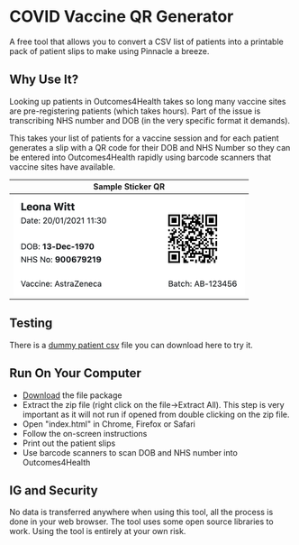 
# COVID Vaccine QR Generator
A free tool that allows you to convert a CSV list of patients into a printable pack of patient slips to make using Pinnacle a breeze.

## Why Use It?
Looking up patients in Outcomes4Health takes so long many vaccine sites are pre-registering patients (which takes hours). Part of the issue is transcribing NHS number and DOB (in the very specific format it demands).

This takes your list of patients for a vaccine session and for each patient generates a slip with a QR code for their DOB and NHS Number so they can be entered into Outcomes4Health rapidly using barcode scanners that vaccine sites have available. 

| Sample Sticker QR |
| ------------- |
| ![](img/demo_sticker_v2.png?raw=true)  |

##  Testing
There is a [dummy patient csv](docs/dummy-patient-list.csv) file you can download here to try it.

## Run On Your Computer

 - [Download](COVIDVaccinePatientSlips_v1.4.0.zip) the file package
 - Extract the zip file (right click on the file->Extract All). This step is very important as it will not run if opened from double clicking on the zip file.
 - Open "index.html" in Chrome, Firefox or Safari 
 - Follow the on-screen instructions
 - Print out the patient slips
 - Use barcode scanners to scan DOB and NHS number into Outcomes4Health

## IG and Security
No data is transferred anywhere when using this tool, all the process is done in your web browser. The tool uses some open source libraries to work. Using the tool is entirely at your own risk.
